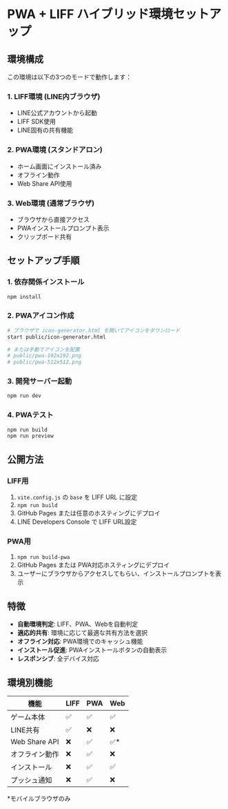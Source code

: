 # PWA + LIFF ハイブリッド環境セットアップ

## 環境構成

この環境は以下の3つのモードで動作します：

### 1. LIFF環境 (LINE内ブラウザ)
- LINE公式アカウントから起動
- LIFF SDK使用
- LINE固有の共有機能

### 2. PWA環境 (スタンドアロン)
- ホーム画面にインストール済み
- オフライン動作
- Web Share API使用

### 3. Web環境 (通常ブラウザ)
- ブラウザから直接アクセス
- PWAインストールプロンプト表示
- クリップボード共有

## セットアップ手順

### 1. 依存関係インストール
```bash
npm install
```

### 2. PWAアイコン作成
```bash
# ブラウザで icon-generator.html を開いてアイコンをダウンロード
start public/icon-generator.html

# または手動でアイコンを配置
# public/pwa-192x192.png
# public/pwa-512x512.png
```

### 3. 開発サーバー起動
```bash
npm run dev
```

### 4. PWAテスト
```bash
npm run build
npm run preview
```

## 公開方法

### LIFF用
1. `vite.config.js` の `base` を LIFF URL に設定
2. `npm run build`
3. GitHub Pages または任意のホスティングにデプロイ
4. LINE Developers Console で LIFF URL設定

### PWA用
1. `npm run build-pwa`
2. GitHub Pages または PWA対応ホスティングにデプロイ
3. ユーザーにブラウザからアクセスしてもらい、インストールプロンプトを表示

## 特徴

- **自動環境判定**: LIFF、PWA、Webを自動判定
- **適応的共有**: 環境に応じて最適な共有方法を選択
- **オフライン対応**: PWA環境でのキャッシュ機能
- **インストール促進**: PWAインストールボタンの自動表示
- **レスポンシブ**: 全デバイス対応

## 環境別機能

| 機能 | LIFF | PWA | Web |
|------|------|-----|-----|
| ゲーム本体 | ✅ | ✅ | ✅ |
| LINE共有 | ✅ | ❌ | ❌ |
| Web Share API | ❌ | ✅ | ✅* |
| オフライン動作 | ❌ | ✅ | ❌ |
| インストール | ❌ | ✅ | ✅ |
| プッシュ通知 | ❌ | ✅ | ❌ |

*モバイルブラウザのみ

